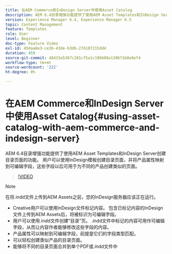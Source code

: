 ```yaml
---
title: 在AEM Commerce和InDesign Server中使用Asset Catalog
description: AEM 6.4目录增强功能提供了使用AEM Asset Templates和InDesign Server创建目录页面的功能。  用户可以使用InDesign模板创建目录页面，并将产品属性映射到可编辑字段，这些字段以后可用于为不同的产品创建类似的页面。
version: Experience Manager 6.4, Experience Manager 6.5
topic: Content Management
feature: Templates
role: User
level: Beginner
doc-type: Feature Video
exl-id: 45daa8e3-ce3b-43de-b3d6-276107215dd4
duration: 459
source-git-commit: 48433a5367c281cf5a1c106b08a1306f1b0e8ef4
workflow-type: tm+mt
source-wordcount: '222'
ht-degree: 0%

---
```


# 在AEM Commerce和InDesign Server中使用Asset Catalog{#using-asset-catalog-with-aem-commerce-and-indesign-server}

AEM 6.4目录增强功能提供了使用AEM Asset Templates和InDesign Server创建目录页面的功能。  用户可以使用InDesign模板创建目录页面，并将产品属性映射到可编辑字段，这些字段以后可用于为不同的产品创建类似的页面。

>[!VIDEO](https://video.tv.adobe.com/v/39304?quality=12&learn=on&captions=chi_hans)

>[!NOTE]
>
>在将\.indd文件上传到AEM Assets之前，您的InDesign服务器应该正在运行。

* Creative用户可以使用InDesign文件标记内容。 包含已标记内容的InDesign文件上传到AEM Assets后，将被标识为可编辑字段。
* 用户可以使用\.indd文件创建“目录”页。 \.indd文件中标记的内容可用作可编辑字段，从而让内容作者能够修改这些字段的内容。
* 产品属性可以映射到可编辑字段，前提是它们的字段类型匹配。
* 可以轻松创建类似产品的目录页面。
* 能够将不同的目录页面合并到单个PDF或\.indd文件中
